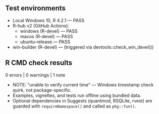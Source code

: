 ## Test environments
* Local Windows 10, R 4.2.1 — PASS
* R-hub v2 (GitHub Actions):
  - windows (R-devel) — PASS
  - macos (R-devel) — PASS
  - ubuntu-release — PASS
* win-builder (R-devel) — (triggered via devtools::check_win_devel())

## R CMD check results
0 errors | 0 warnings | 1 note

* NOTE: "unable to verify current time" — Windows timestamp check quirk, not package-specific.
* Examples, vignettes, and tests run offline using bundled data.
* Optional dependencies in Suggests (quantmod, RSQLite, rvest) are guarded with `requireNamespace()` and called as `pkg::fun()`.
